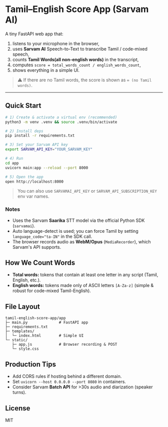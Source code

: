 # Tamil–English Score App (Sarvam AI)

A tiny FastAPI web app that:
1) listens to your microphone in the browser,
2) uses **Sarvam AI** Speech-to-Text to transcribe Tamil / code-mixed speech,
3) counts **Tamil Words(all non-english words)** in the transcript,
4) computes `score = total_words_count / english_words_count`,
5) shows everything in a simple UI.

> ⚠️ If there are no Tamil words, the score is shown as `∞ (no Tamil words)`.

---

## Quick Start

```bash
# 1) Create & activate a virtual env (recommended)
python3 -m venv .venv && source .venv/bin/activate

# 2) Install deps
pip install -r requirements.txt

# 3) Set your Sarvam API key
export SARVAM_API_KEY="YOUR_SARVAM_KEY"

# 4) Run
cd app
uvicorn main:app --reload --port 8000

# 5) Open the app
open http://localhost:8000
```

> You can also use `SARVAMAI_API_KEY` or `SARVAM_API_SUBSCRIPTION_KEY` env var names.

### Notes
- Uses the Sarvam **Saarika** STT model via the official Python SDK (`sarvamai`).
- Auto language-detect is used; you can force Tamil by setting `language_code="ta-IN"` in the SDK call.
- The browser records audio as **WebM/Opus** (`MediaRecorder`), which Sarvam's API supports.

## How We Count Words
- **Total words:** tokens that contain at least one letter in any script (Tamil, English, etc.).
- **English words:** tokens made only of ASCII letters `[A-Za-z]` (simple & robust for code-mixed Tamil-English).

## File Layout

```
tamil-english-score-app/app
├─ main.py              # FastAPI app
├─ requirements.txt
├─ templates/
│  └─ index.html        # Simple UI
└─ static/
   ├─ app.js            # Browser recording & POST
   └─ style.css
```

## Production Tips
- Add CORS rules if hosting behind a different domain.
- Set `uvicorn --host 0.0.0.0 --port 8080` in containers.
- Consider Sarvam **Batch API** for >30s audio and diarization (speaker turns).

## License
MIT
